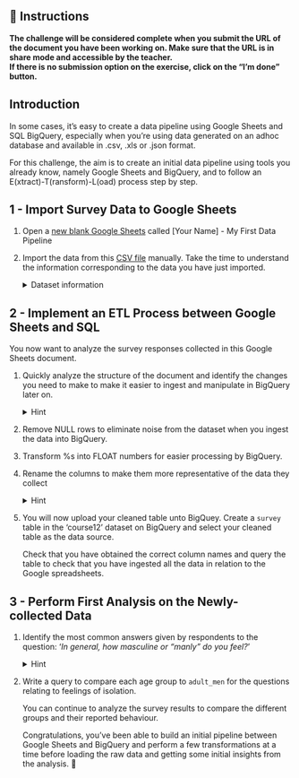 <div role="tabpanel" class="tab-pane active" id="exercise-instructions">

<div id="exercice-content" class="px-5 py-3">


<h2 id="instructions">🎯&nbsp;Instructions</h2>

<p><strong>The challenge will be considered complete when you submit the URL of the document you have been working on. Make sure that the URL is in share mode and accessible by the teacher.</strong><br>
<strong>If there is no submission option on the exercise, click on the “I’m done” button.</strong></p>

<h2 id="introduction">Introduction</h2>

<p>In some cases, it’s easy to create a data pipeline using Google Sheets and SQL BigQuery, especially when you’re using data generated on an adhoc database and available in .csv, .xls or .json format.</p>

<p>For this challenge, the aim is to create an initial data pipeline using tools you already know, namely Google Sheets and BigQuery, and to follow an E(xtract)-T(ransform)-L(oad) process step by step.</p>

<h2 id="1---import-survey-data-to-google-sheets">1 - Import Survey Data to Google Sheets</h2>

<ol>
<li>
<p>Open a <a href="https://docs.google.com/spreadsheets/u/0/" target="_blank">new blank Google Sheets</a> called [Your Name] - My First Data Pipeline</p>
</li>
<li>
<p>Import the data from this <a href="https://drive.google.com/file/d/1j97wC5P5pfyvHEw_K5boaz4EX1EDR_dV/view?usp=sharing" target="_blank">CSV file</a> manually. Take the time to understand the information corresponding to the data you have just imported.</p>

<details>
<summary>Dataset information</summary>

<p>DESCRIPTION
Masculinity Survey - What Do Men Think It Means To Be A Man?</p>

<p>SUMMARY
masculinity-survey.csv contains the results of a survey of 1,615 adult men conducted by SurveyMonkey in partnership with FiveThirtyEight from May 10-22, 2018. The modeled error estimate for this survey is plus or minus 2.5 percentage points. The percentages have been weighted for age, race, education, and geography using the Census Bureau’s American Community Survey to reflect the demographic composition of the United States age 18 and over. Crosstabs with less than 100 respondents have been left blank because responses would not be statistically significant.</p>

<p>The data is available under the Creative Commons Attribution 4.0 International License and the code is available under the MIT License.</p>
</details>
</li>
</ol>

<h2 id="2---implement-an-etl-process-between-google-sheets-and-sql">2 - Implement an ETL Process between Google Sheets and SQL</h2>

<p>You now want to analyze the survey responses collected in this Google Sheets document.</p>

<ol>
<li>
<p>Quickly analyze the structure of the document and identify the changes you need to make to make it easier to ingest and manipulate in BigQuery later on.</p>

<details>
<summary>Hint</summary>

<p>Try to identify missing values, duplicates, outliers, unclear naming conventions, etc.</p>
</details>
</li>
<li>
<p>Remove NULL rows to eliminate noise from the dataset when you ingest the data into BigQuery.</p>
</li>
<li>
<p>Transform %s into FLOAT numbers for easier processing by BigQuery.</p>
</li>
<li>
<p>Rename the columns to make them more representative of the data they collect</p>

<details>
<summary>Hint </summary>

<p>You need to focus on both the content and the format of the column names.</p>
</details>
</li>
<li>
<p>You will now upload your cleaned table unto BigQuey. Create a <code>survey</code> table in the ‘course12’ dataset on BigQuery and select your cleaned table as the data source.</p>

<p>Check that you have obtained the correct column names and query the table to check that you have ingested all the data in relation to the Google spreadsheets.</p>
</li>
</ol>

<h2 id="3---perform-first-analysis-on-the-newly-collected-data">3 - Perform First Analysis on the Newly-collected Data</h2>

<ol>
<li>
<p>Identify the most common answers given by respondents to the question: ‘<em>In general, how masculine or “manly” do you feel?</em>’</p>

<details>
<summary>Hint</summary>

<p>In order to select all the rows that offer answer options to that question, you can use the REGEXP_CONTAINS() function</p>
</details>
</li>
<li>
<p>Write a query to compare each age group to&nbsp;<code>adult_men</code>&nbsp;for the questions relating to feelings of isolation.</p>

<p>You can continue to analyze the survey results to compare the different groups and their reported behaviour.</p>

<p>Congratulations, you’ve been able to build an initial pipeline between Google Sheets and BigQuery and perform a few transformations at a time before loading the raw data and getting some initial insights from the analysis. 🎉</p>
</li>
</ol>


</div>
</div>